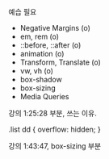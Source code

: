 예습 필요

- Negative Margins (o)
- em, rem (o)
- ::before, ::after (o)
- animation (o)
- Transform, Translate (o)
- vw, vh (o)
- box-shadow
- box-sizing
- Media Queries

강의 1:25:28 부분, 쓰는 이유.

.list dd {
    overflow: hidden;
} 

강의 1:43:47, box-sizing 부분


